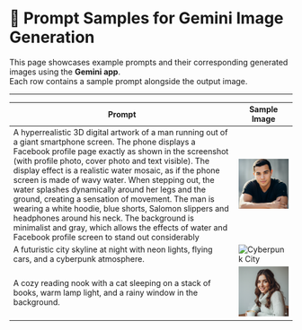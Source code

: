 # 🎨 Prompt Samples for Gemini Image Generation

This page showcases example prompts and their corresponding generated images using the **Gemini app**.  
Each row contains a sample prompt alongside the output image.

---

| Prompt | Sample Image |
|--------|--------------|
| A hyperrealistic 3D digital artwork of a man running out of a giant smartphone screen. The phone displays a Facebook profile page exactly as shown in the screenshot (with profile photo, cover photo and text visible). The display effect is a realistic water mosaic, as if the phone screen is made of wavy water. When stepping out, the water splashes dynamically around her legs and the ground, creating a sensation of movement. The man is wearing a white hoodie, blue shorts, Salomon slippers and headphones around his neck. The background is minimalist and gray, which allows the effects of water and Facebook profile screen to stand out considerably| <img src="images/sample1.png" width="300"/> |
| A futuristic city skyline at night with neon lights, flying cars, and a cyberpunk atmosphere. | <img src="images/sample2.png" alt="Cyberpunk City" width="300"/> |
| A cozy reading nook with a cat sleeping on a stack of books, warm lamp light, and a rainy window in the background. | <img src="images/sample3.png" alt="Reading Nook" width="300"/> |

